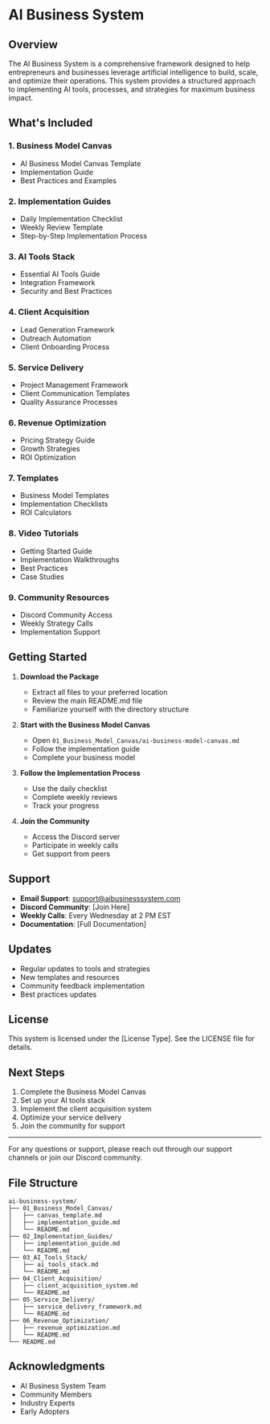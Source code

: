 # AI Business System

## Overview
The AI Business System is a comprehensive framework designed to help entrepreneurs and businesses leverage artificial intelligence to build, scale, and optimize their operations. This system provides a structured approach to implementing AI tools, processes, and strategies for maximum business impact.

## What's Included

### 1. Business Model Canvas
- AI Business Model Canvas Template
- Implementation Guide
- Best Practices and Examples

### 2. Implementation Guides
- Daily Implementation Checklist
- Weekly Review Template
- Step-by-Step Implementation Process

### 3. AI Tools Stack
- Essential AI Tools Guide
- Integration Framework
- Security and Best Practices

### 4. Client Acquisition
- Lead Generation Framework
- Outreach Automation
- Client Onboarding Process

### 5. Service Delivery
- Project Management Framework
- Client Communication Templates
- Quality Assurance Processes

### 6. Revenue Optimization
- Pricing Strategy Guide
- Growth Strategies
- ROI Optimization

### 7. Templates
- Business Model Templates
- Implementation Checklists
- ROI Calculators

### 8. Video Tutorials
- Getting Started Guide
- Implementation Walkthroughs
- Best Practices
- Case Studies

### 9. Community Resources
- Discord Community Access
- Weekly Strategy Calls
- Implementation Support

## Getting Started

1. **Download the Package**
   - Extract all files to your preferred location
   - Review the main README.md file
   - Familiarize yourself with the directory structure

2. **Start with the Business Model Canvas**
   - Open `01_Business_Model_Canvas/ai-business-model-canvas.md`
   - Follow the implementation guide
   - Complete your business model

3. **Follow the Implementation Process**
   - Use the daily checklist
   - Complete weekly reviews
   - Track your progress

4. **Join the Community**
   - Access the Discord server
   - Participate in weekly calls
   - Get support from peers

## Support

- **Email Support**: support@aibusinesssystem.com
- **Discord Community**: [Join Here]
- **Weekly Calls**: Every Wednesday at 2 PM EST
- **Documentation**: [Full Documentation]

## Updates

- Regular updates to tools and strategies
- New templates and resources
- Community feedback implementation
- Best practices updates

## License

This system is licensed under the [License Type]. See the LICENSE file for details.

## Next Steps

1. Complete the Business Model Canvas
2. Set up your AI tools stack
3. Implement the client acquisition system
4. Optimize your service delivery
5. Join the community for support

---

For any questions or support, please reach out through our support channels or join our Discord community.

## File Structure

```
ai-business-system/
├── 01_Business_Model_Canvas/
│   ├── canvas_template.md
│   ├── implementation_guide.md
│   └── README.md
├── 02_Implementation_Guides/
│   ├── implementation_guide.md
│   └── README.md
├── 03_AI_Tools_Stack/
│   ├── ai_tools_stack.md
│   └── README.md
├── 04_Client_Acquisition/
│   ├── client_acquisition_system.md
│   └── README.md
├── 05_Service_Delivery/
│   ├── service_delivery_framework.md
│   └── README.md
├── 06_Revenue_Optimization/
│   ├── revenue_optimization.md
│   └── README.md
└── README.md
```

## Acknowledgments
- AI Business System Team
- Community Members
- Industry Experts
- Early Adopters 